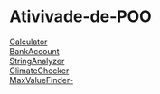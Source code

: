 # Ativivade-de-POO

[Calculator](https://github.com/kami-note/Calculator)\
[BankAccount](https://github.com/kami-note/BankAccount)\
[StringAnalyzer](https://github.com/kami-note/ClimateChecker)\
[ClimateChecker](https://github.com/kami-note/StringAnalyzer)\
[MaxValueFinder-](https://github.com/kami-note/MaxValueFinder-)
